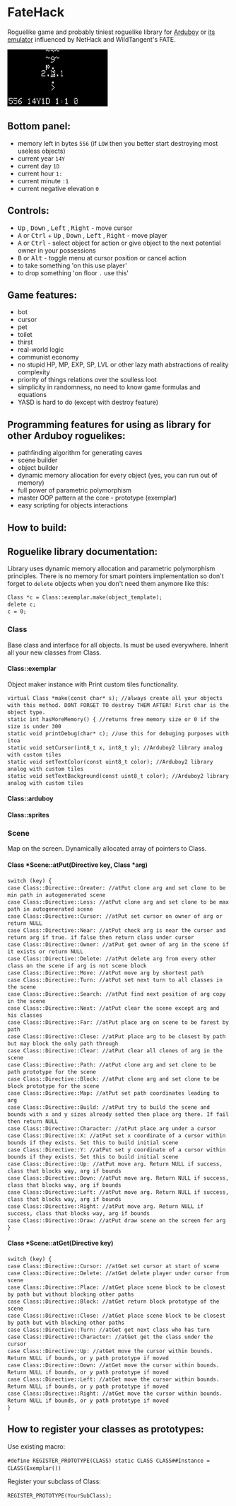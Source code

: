 # FateHack
<!--## Warning! This version uses “remove USB stack” technique. When you upload a new game, you need to hold down the DOWN button while ARDUBOY is starting up.->
<!--### <a href="https://felipemanga.github.io/ProjectABE/?url=https://raw.githubusercontent.com/Molochnikov/FateHack/main/FateHack.ino.leonardo.hex&skin=BareFit">Play it in your browser using ProjectABE!</a>-->

Roguelike game and probably tiniest roguelike library for [Arduboy](https://arduboy.com/) or [its emulator](https://github.com/felipemanga/ProjectABE/releases/latest) influenced by NetHack and WildTangent's FATE.

![screen](/screen.png)

## Bottom panel:
* memory left in bytes `556` (if `LOW` then you better start destroying most useless objects)
* current year `14Y`
* current day `1D`
* current hour `1:`
* current minute `:1`
* current negative elevation `0`

## Controls:
* <kbd>Up</kbd> , <kbd>Down</kbd> , <kbd>Left</kbd> , <kbd>Right</kbd> - move cursor
* <kbd>A</kbd> or <kbd>Ctrl</kbd> + <kbd>Up</kbd> , <kbd>Down</kbd> , <kbd>Left</kbd> , <kbd>Right</kbd> - move player
* <kbd>A</kbd> or <kbd>Ctrl</kbd> - select object for action or give object to the next potential owner in your possessions
* <kbd>B</kbd> or <kbd>Alt</kbd> - toggle menu at cursor position or cancel action
* to take something 'on this use player'
* to drop something 'on floor `.` use this'

## Game features:
* bot
* cursor
* pet
* toilet
* thirst
* real-world logic
* communist economy
* no stupid HP, MP, EXP, SP, LVL or other lazy math abstractions of reality complexity
* priority of things relations over the soulless loot
* simplicity in randomness, no need to know game formulas and equations
* YASD is hard to do (except with destroy feature)

## Programming features for using as library for other Arduboy roguelikes:
* pathfinding algorithm for generating caves
* scene builder
* object builder
* dynamic memory allocation for every object (yes, you can run out of memory)
* full power of parametric polymorphism
* master OOP pattern at the core - prototype (exemplar)
* easy scripting for objects interactions

## How to build:

## Roguelike library documentation:
Library uses dynamic memory allocation and parametric polymorphism principles. There is no memory for smart pointers implementation so don't forget to `delete` objects when you don't need them anymore like this:
```
Class *c = Class::exemplar.make(object_template);
delete c;
c = 0;
```
### Class
Base class and interface for all objects. Is must be used everywhere. Inherit all your new classes from Class.
#### Class::exemplar
Object maker instance with Print custom tiles functionality.
```
virtual Class *make(const char* s); //always create all your objects with this method. DONT FORGET TO destroy THEM AFTER! First char is the object type.
static int hasMoreMemory() { //returns free memory size or 0 if the size is under 300
static void printDebug(char* c); //use this for debuging purposes with itoa
static void setCursor(int8_t x, int8_t y); //Arduboy2 library analog with custom tiles
static void setTextColor(const uint8_t color); //Arduboy2 library analog with custom tiles
static void setTextBackground(const uint8_t color); //Arduboy2 library analog with custom tiles
```
#### Class::arduboy
#### Class::sprites
### Scene
Map on the screen. Dynamically allocated array of pointers to Class.
#### Class *Scene::atPut(Directive key, Class *arg)

```
switch (key) {
case Class::Directive::Greater: //atPut clone arg and set clone to be min path in autogenerated scene 
case Class::Directive::Less: //atPut clone arg and set clone to be max path in autogenerated scene
case Class::Directive::Cursor: //atPut set cursor on owner of arg or return NULL
case Class::Directive::Near: //atPut check arg is near the cursor and return arg if true. if false then return class under cursor
case Class::Directive::Owner: //atPut get owner of arg in the scene if it exists or return NULL
case Class::Directive::Delete: //atPut delete arg from every other class on the scene if arg is not scene block
case Class::Directive::Move: //atPut move arg by shortest path
case Class::Directive::Turn: //atPut set next turn to all classes in the scene
case Class::Directive::Search: //atPut find next position of arg copy in the scene
case Class::Directive::Next: //atPut clear the scene except arg and his classes
case Class::Directive::Far: //atPut place arg on scene to be farest by path
case Class::Directive::Close: //atPut place arg to be closest by path but may block the only path through
case Class::Directive::Clear: //atPut clear all clones of arg in the scene
case Class::Directive::Path: //atPut clone arg and set clone to be path prototype for the scene
case Class::Directive::Block: //atPut clone arg and set clone to be block prototype for the scene
case Class::Directive::Map: //atPut set path coordinates leading to arg
case Class::Directive::Build: //atPut try to build the scene and bounds with x and y sizes already setted then place arg there. If fail then return NULL
case Class::Directive::Character: //atPut place arg under a cursor
case Class::Directive::X: //atPut set x coordinate of a cursor within bounds if they exists. Set this to build initial scene
case Class::Directive::Y: //atPut set y coordinate of a cursor within bounds if they exists. Set this to build initial scene
case Class::Directive::Up: //atPut move arg. Return NULL if success, class that blocks way, arg if bounds
case Class::Directive::Down: //atPut move arg. Return NULL if success, class that blocks way, arg if bounds
case Class::Directive::Left: //atPut move arg. Return NULL if success, class that blocks way, arg if bounds
case Class::Directive::Right: //atPut move arg. Return NULL if success, class that blocks way, arg if bounds
case Class::Directive::Draw: //atPut draw scene on the screen for arg
}
```


#### Class *Scene::atGet(Directive key)
```
switch (key) {
case Class::Directive::Cursor: //atGet set cursor at start of scene
case Class::Directive::Delete: //atGet delete player under cursor from scene
case Class::Directive::Place: //atGet place scene block to be closest by path but without blocking other paths
case Class::Directive::Block: //atGet return block prototype of the scene
case Class::Directive::Close: //atGet place scene block to be closest by path but with blocking other paths
case Class::Directive::Turn: //atGet get next class who has turn
case Class::Directive::Character: //atGet get the class under the cursor
case Class::Directive::Up: //atGet move the cursor within bounds. Return NULL if bounds, or y path prototype if moved
case Class::Directive::Down: //atGet move the cursor within bounds. Return NULL if bounds, or y path prototype if moved
case Class::Directive::Left: //atGet move the cursor within bounds. Return NULL if bounds, or y path prototype if moved
case Class::Directive::Right: //atGet move the cursor within bounds. Return NULL if bounds, or y path prototype if moved
}
```
## How to register your classes as prototypes:
Use existing macro:

`#define REGISTER_PROTOTYPE(CLASS) static CLASS CLASS##Instance = CLASS(Exemplar())`

Register your subclass of Class:

`REGISTER_PROTOTYPE(YourSubClass);`